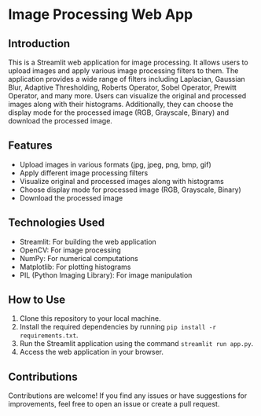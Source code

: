 # Image Processing Web App

## Introduction
This is a Streamlit web application for image processing. It allows users to upload images and apply various image processing filters to them. The application provides a wide range of filters including Laplacian, Gaussian Blur, Adaptive Thresholding, Roberts Operator, Sobel Operator, Prewitt Operator, and many more. Users can visualize the original and processed images along with their histograms. Additionally, they can choose the display mode for the processed image (RGB, Grayscale, Binary) and download the processed image.



## Features
- Upload images in various formats (jpg, jpeg, png, bmp, gif)
- Apply different image processing filters
- Visualize original and processed images along with histograms
- Choose display mode for processed image (RGB, Grayscale, Binary)
- Download the processed image

## Technologies Used
- Streamlit: For building the web application
- OpenCV: For image processing
- NumPy: For numerical computations
- Matplotlib: For plotting histograms
- PIL (Python Imaging Library): For image manipulation

## How to Use
1. Clone this repository to your local machine.
2. Install the required dependencies by running `pip install -r requirements.txt`.
3. Run the Streamlit application using the command `streamlit run app.py`.
4. Access the web application in your browser.

## Contributions
Contributions are welcome! If you find any issues or have suggestions for improvements, feel free to open an issue or create a pull request.

